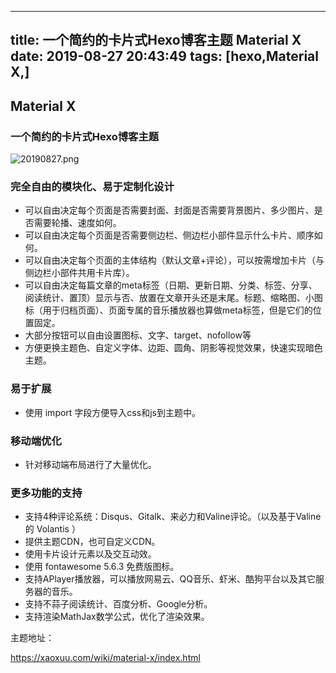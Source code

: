 
---
title: 一个简约的卡片式Hexo博客主题 Material X
date: 2019-08-27 20:43:49
tags: [hexo,Material X,]
---

## Material X ##

### 一个简约的卡片式Hexo博客主题 ###

![20190827.png](https://i.loli.net/2019/08/27/V4PaYnvreQbLJ6G.png)

<!---more--->
### 完全自由的模块化、易于定制化设计 ###
- 可以自由决定每个页面是否需要封面、封面是否需要背景图片、多少图片、是否需要轮播、速度如何。
- 可以自由决定每个页面是否需要侧边栏、侧边栏小部件显示什么卡片、顺序如何。
- 可以自由决定每个页面的主体结构（默认文章+评论），可以按需增加卡片（与侧边栏小部件共用卡片库）。
- 可以自由决定每篇文章的meta标签（日期、更新日期、分类、标签、分享、阅读统计、置顶）显示与否、放置在文章开头还是末尾。标题、缩略图、小图标（用于归档页面）、页面专属的音乐播放器也算做meta标签，但是它们的位置固定。
- 大部分按钮可以自由设置图标、文字、target、nofollow等
- 方便更换主题色、自定义字体、边距、圆角、阴影等视觉效果，快速实现暗色主题。

### 易于扩展 ###
- 使用 import 字段方便导入css和js到主题中。

### 移动端优化 ###
- 针对移动端布局进行了大量优化。

### 更多功能的支持 ###
- 支持4种评论系统：Disqus、Gitalk、来必力和Valine评论。（以及基于Valine的 Volantis ）
- 提供主题CDN，也可自定义CDN。
- 使用卡片设计元素以及交互动效。
- 使用 fontawesome 5.6.3 免费版图标。
- 支持APlayer播放器，可以播放网易云、QQ音乐、虾米、酷狗平台以及其它服务器的音乐。
- 支持不蒜子阅读统计、百度分析、Google分析。
- 支持渲染MathJax数学公式，优化了渲染效果。


主题地址：

https://xaoxuu.com/wiki/material-x/index.html